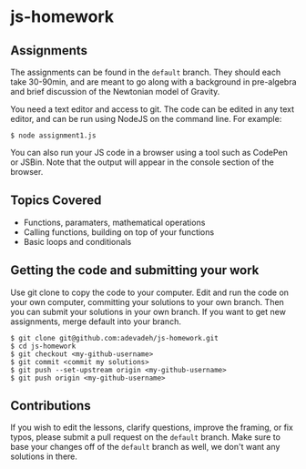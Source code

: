 # js-homework


## Assignments
The assignments can be found in the `default` branch. They should each take 30-90min, and are meant to go along with a background in pre-algebra and brief discussion of the Newtonian model of Gravity. 

You need a text editor and access to git. The code can be edited in any text editor, and can be run using NodeJS on the command line. For example:
    
    $ node assignment1.js

You can also run your JS code in a browser using a tool such as CodePen or JSBin. Note that the output will appear in the console section of the browser.

## Topics Covered
* Functions, paramaters, mathematical operations
* Calling functions, building on top of your functions
* Basic loops and conditionals

## Getting the code and submitting your work
Use git clone to copy the code to your computer. Edit and run the code on your own computer, committing your solutions to your own branch. Then you can submit your solutions in your own branch. If you want to get new assignments, merge default into your branch.

    $ git clone git@github.com:adevadeh/js-homework.git
    $ cd js-homework
    $ git checkout <my-github-username>
    $ git commit <commit my solutions>
    $ git push --set-upstream origin <my-github-username>
    $ git push origin <my-github-username>

## Contributions
If you wish to edit the lessons, clarify questions, improve the framing, or fix typos, please submit a pull request on the `default` branch. Make sure to base your changes off of the `default` branch as well, we don't want any solutions in there.

